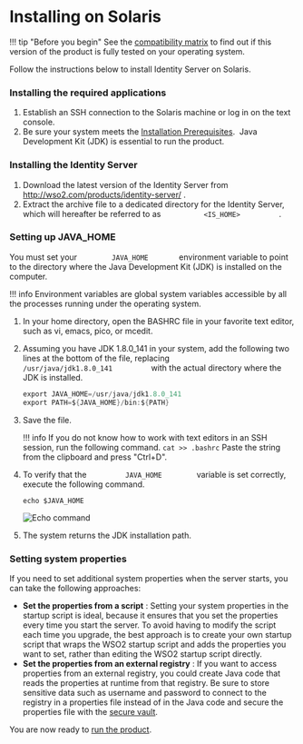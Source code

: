 # Installing on Solaris

!!! tip "Before you begin"
    See the [compatibility matrix](../../admin-guide/tested-operating-systems)
    to find out if this version of the product is fully tested on your
    operating system.  
    

Follow the instructions below to install Identity Server on Solaris.

### Installing the required applications

1.  Establish an SSH connection to the Solaris machine or log in on the
    text console.
2.  Be sure your system meets the [Installation Prerequisites](../../setup/installation-prerequisites).  Java Development Kit (JDK) is essential to run the product.

### Installing the Identity Server

1.  Download the latest version of the Identity Server from
    <http://wso2.com/products/identity-server/> .
2.  Extract the archive file to a dedicated directory for the Identity
    Server, which will hereafter be referred to as
    `           <IS_HOME>          ` .

### Setting up JAVA_HOME

You must set your `         JAVA_HOME        ` environment variable to
point to the directory where the Java Development Kit (JDK) is installed
on the computer.

!!! info
    Environment variables are global system variables accessible by all the processes running under the operating system.

1.  In your home directory, open the BASHRC file in your favorite text
    editor, such as vi, emacs, pico, or mcedit.
2.  Assuming you have JDK 1.8.0\_141 in your system, add the following
    two lines at the bottom of the file, replacing
    `           /usr/java/jdk1.8.0_141          ` with the actual
    directory where the JDK is installed.

    ``` java
    export JAVA_HOME=/usr/java/jdk1.8.0_141
    export PATH=${JAVA_HOME}/bin:${PATH}
    ```

3.  Save the file.

    !!! info
        If you do not know how to work with text editors in an SSH session, run the following command.
        ```
        cat >> .bashrc
        ``` 
        Paste the string from the clipboard and press "Ctrl+D".

4.  To verify that the `          JAVA_HOME         ` variable is set
    correctly, execute the following command.
    ```
    echo $JAVA_HOME
    ```

    ![Echo command](../../assets/img/setup/echo-command.png)

5.  The system returns the JDK installation path.

### Setting system properties

If you need to set additional system properties when the server starts,
you can take the following approaches:

-   **Set the properties from a script** : Setting your system
    properties in the startup script is ideal, because it ensures that
    you set the properties every time you start the server. To avoid
    having to modify the script each time you upgrade, the best approach
    is to create your own startup script that wraps the WSO2 startup
    script and adds the properties you want to set, rather than editing
    the WSO2 startup script directly.
-   **Set the properties from an external registry** : If you want to
    access properties from an external registry, you could create Java
    code that reads the properties at runtime from that registry. Be
    sure to store sensitive data such as username and password to
    connect to the registry in a properties file instead of in the Java
    code and secure the properties file with the [secure
    vault](../../admin-guide/carbon-secure-vault-implementation).

You are now ready to [run the product](../../setup/running-the-product).
